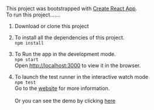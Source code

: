 This project was bootstrapped with [Create React App](https://github.com/facebook/create-react-app).
<br>
To run this project.......

1. Download or clone this project
2. To install all the dependencies of this project. <br>
   `npm install`

3. To Run the app in the development mode. <br>
   `npm start`  
   Open [http://localhost:3000](http://localhost:3000) to view it in the browser.

4. To launch the test runner in the interactive watch mode <br>
   `npm test`<br>
   Go to the [website](https://create-react-app.dev/docs/running-tests) for more information.<br><br>
   Or you can see the demo by clicking [here](https://wolfzxcv.github.io/Sports-Poll/)
